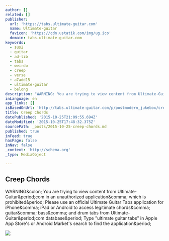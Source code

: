 ```yaml
---
author: []
related: []
publisher:
  url: 'https://tabs.ultimate-guitar.com'
  name: Ultimate-guitar
  favicon: 'https://cdn.ustatik.com/img/ug.ico'
  domain: tabs.ultimate-guitar.com
keywords:
  - sus2
  - guitar
  - ad-lib
  - tabs
  - weirdo
  - creep
  - verse
  - a7add15
  - ultimate-guitar
  - belong
description: "WARNING: You are trying to view content from Ultimate-Guitar.com in an unauthorized application, which is prohibited. Please use an official Ultimate Guitar Tabs application for iPhone, iPad or Android to access legitimate chords, guitar, bass, and drum tabs from Ultimate-Guitar.com database. Type \"ultimate guitar tabs\" in Apple App Store's or Android Market's search to find the application."
inLanguage: en
app_links: []
isBasedOnUrl: 'http://tabs.ultimate-guitar.com/p/postmodern_jukebox/creep_crd.htm'
title: Creep Chords
datePublished: '2015-10-25T21:09:55.694Z'
dateModified: '2015-10-25T17:48:32.375Z'
sourcePath: _posts/2015-10-25-creep-chords.md
published: true
inFeed: true
hasPage: false
inNav: false
_context: 'http://schema.org'
_type: MediaObject

---
```

<article style=""><h1>Creep Chords</h1><p>WARNING&amp;colon; You are trying to view content from Ultimate-Guitar&amp;period;com in an unauthorized application&amp;comma; which is prohibited&amp;period; Please use an official Ultimate Guitar Tabs application for iPhone&amp;comma; iPad or Android to access legitimate chords&amp;comma; guitar&amp;comma; bass&amp;comma; and drum tabs from Ultimate-Guitar&amp;period;com database&amp;period; Type "ultimate guitar tabs" in Apple App Store's or Android Market's search to find the application&amp;period;</p><img src="https://cdn.ustatik.com/_img/ug-logo-fb.png" /></article>